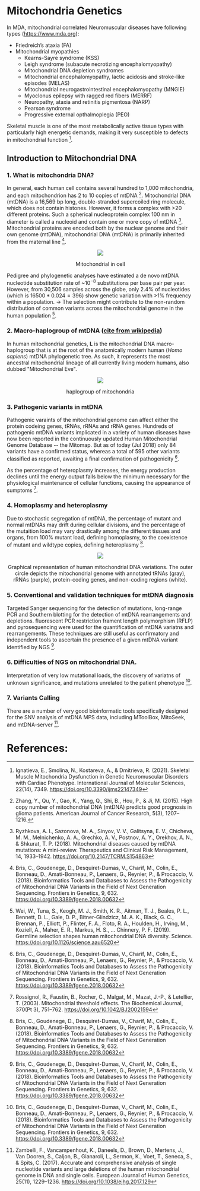 # Mitochondria Genetics

In MDA, mitochondrial correlated Neuromuscular diseases have following types (https://www.mda.org):

- Friedreich’s ataxia (FA)
- Mitochondrial myopathies
    - Kearns-Sayre syndrome (KSS)
    - Leigh syndrome (subacute necrotizing encephalomyopathy)
    - Mitochondrial DNA depletion syndromes
    - Mitochondrial encephalomyopathy, lactic acidosis and stroke-like episodes (MELAS)
    - Mitochondrial neurogastrointestinal encephalomyopathy (MNGIE)
    - Myoclonus epilepsy with ragged red fibers (MERRF)
    - Neuropathy, ataxia and retinitis pigmentosa (NARP)
    - Pearson syndrome
    - Progressive external opthalmoplegia (PEO)

Skeletal muscle is one of the most metabolically active tissue types with particularly high energetic demands, making it very susceptible to defects in mitochondrial function [^ignatieva_skeletal_2021].
## Introduction to Mitochondrial DNA

### 1. What is mitochondria DNA?
   In general, each human cell contains several hundred to 1,000 mitochondria, and each mitochondrion has 2 to 10 copies of mtDNA [^zhang_high_2015]. Mitochondrial DNA (mtDNA) is a 16,569 bp long, double-stranded supercoiled ring molecule, which does not contain histones. However, it forms a complex with >20 different proteins. Such a spherical nucleoprotein complex 100 nm in diameter is called a nucleoid and contain one or more copy of mtDNA [^ryzhkova_mitochondrial_2018].   Mitochondrial proteins are encoded both by the nuclear genome and their own genome (mtDNA), mitochondrial DNA (mtDNA) is primarily inherited from the maternal line [^bris_bioinformatics_2018]. 
   
   <p style="text-align:center"><img src="https://raw.githubusercontent.com/YaoLei-Leo/Diary/main/puppy_diary/mitochondrialGenetics/Mitochondrial%20DNA.jpg"></p>
   <p style="text-align:center">Mitochondrial in cell</p>
   
   Pedigree and phylogenetic analyses have estimated a de novo mtDNA nucleotide substitution rate of ~$10^{-8}$ substitutions per base pair per year. However, from 30,506 samples across the globe, only 2.4% of nucleotides (which is $16500*0.024=396$) show genetic variation with >1% frequency within a population. → The selection might contribute to the non-random distribution of common variants across the mitochondrial genome in the human population [^wei_germline_2019].

### 2. Macro-haplogroup of mtDNA ([cite from wikipedia](https://en.wikipedia.org/wiki/Macro-haplogroup_L_(mtDNA)))
  In human mitochondrial genetics, **L** is the mitochondrial DNA macro-haplogroup that is at the root of the anatomically modern human (*Homo sapiens*) mtDNA phylogenetic tree. As such, it represents the most ancestral mitochondrial lineage of all currently living modern humans, also dubbed "Mitochondrial Eve".

  <p style="text-align:center"><img src="https://raw.githubusercontent.com/YaoLei-Leo/Diary/main/puppy_diary/mitochondrialGenetics/Haplo%20group.png"></p>
  <p style="text-align:center">haplogroup of mitochondria</p>


### 3. Pathogenic variants in mtDNA
  Pathogenic varaints of the mitochondrial genome can affect either the protein codeing genes, tRNAs, rRNAs and rRNA genes. Hundreds of pathogenic mtDNA variants implicated in a variety of human diseases have now been reported in the continuously updated Human Mitochondrial Genome Database -- the Mitomap. But as of today (Jul 2018) only 84 variants have a confirmed status, whereas a total of 595 other variants classified as reported, awaiting a final confirmation of pathogenicity [^bris_bioinformatics_2018].

  As the percentage of heteroplasmy increases, the energy production declines until the energy output falls below the minimum necessary for the physiological maintenance of cellular functions, causing the appearance of sumptoms [^rossignol_mitochondrial_2003].

### 4. Homoplasmy and heteroplasmy
  Due to stochastic segregation of mtDNA, the percentage of mutant and normal mtDNAs may drift during cellular divisions, and the percentage of the mutaition load may vary drastically among the different tissues and organs, from 100% mutant load, defining homoplasmy, to the coexistence of mutant and wildtype copies, defining heteroplasmy [^bris_bioinformatics_2018].

  <p style="text-align:center"><img src="https://raw.githubusercontent.com/YaoLei-Leo/Diary/main/puppy_diary/mitochondrialGenetics/Graphical%20representation%20of%20human%20mitochondrial%20DNA%20variations.png"></p>
  <p style="text-align:center">Graphical representation of human mitochondrial DNA variations. The outer circle depicts the mitochondrial genome with annotated tRNAs (gray), rRNAs (purple), protein-coding genes, and non-coding regions (white).</p>

### 5. Conventional and validation techniques for mtDNA diagnosis
  Targeted Sanger sequencing for the detection of mutations, long-range PCR and Southern blotting for the detection of mtDNA rearrangements and depletions. fluorescent PCR restriction frament length polymorphism (RFLP) and pyrosequencing were used for the quantification of mtDNA variatns and rearrangements. These techniques are still useful as confirmatory and independent tools to ascertain the presence of a given mtDNA variant identified by NGS [^bris_bioinformatics_2018].

### 6. Difficulties of NGS on mitochondrial DNA.
  Interpretation of very low mutational loads, the discovery of variatns of unknown significance, and mutations unrelated to the patient phenotype [^bris_bioinformatics_2018].

### 7. Variants Calling
  There are a number of very good bioinformatic tools specifically designed for the SNV analysis of mtDNA MPS data, including MToolBox, MitoSeek, and mtDNA-server [^zambelli_accurate_2017].

 # References:
 [^ignatieva_skeletal_2021]: Ignatieva, E., Smolina, N., Kostareva, A., & Dmitrieva, R. (2021). Skeletal Muscle Mitochondria Dysfunction in Genetic Neuromuscular Disorders with Cardiac Phenotype. International Journal of Molecular Sciences, 22(14), 7349. https://doi.org/10.3390/ijms22147349

[^ryzhkova_mitochondrial_2018]: Ryzhkova, A. I., Sazonova, M. A., Sinyov, V. V., Galitsyna, E. V., Chicheva, M. M., Melnichenko, A. A., Grechko, A. V., Postnov, A. Y., Orekhov, A. N., & Shkurat, T. P. (2018). Mitochondrial diseases caused by mtDNA mutations: A mini-review. Therapeutics and Clinical Risk Management, 14, 1933–1942. https://doi.org/10.2147/TCRM.S154863

[^zhang_high_2015]: Zhang, Y., Qu, Y., Gao, K., Yang, Q., Shi, B., Hou, P., & Ji, M. (2015). High copy number of mitochondrial DNA (mtDNA) predicts good prognosis in glioma patients. American Journal of Cancer Research, 5(3), 1207–1216.

[^wei_germline_2019]: Wei, W., Tuna, S., Keogh, M. J., Smith, K. R., Aitman, T. J., Beales, P. L., Bennett, D. L., Gale, D. P., Bitner-Glindzicz, M. A. K., Black, G. C., Brennan, P., Elliott, P., Flinter, F. A., Floto, R. A., Houlden, H., Irving, M., Koziell, A., Maher, E. R., Markus, H. S., … Chinnery, P. F. (2019). Germline selection shapes human mitochondrial DNA diversity. Science. https://doi.org/10.1126/science.aau6520

[^bris_bioinformatics_2018]: Bris, C., Goudenege, D., Desquiret-Dumas, V., Charif, M., Colin, E., Bonneau, D., Amati-Bonneau, P., Lenaers, G., Reynier, P., & Procaccio, V. (2018). Bioinformatics Tools and Databases to Assess the Pathogenicity of Mitochondrial DNA Variants in the Field of Next Generation Sequencing. Frontiers in Genetics, 9, 632. https://doi.org/10.3389/fgene.2018.00632

[^bris_bioinformatics_2018]: Bris, C., Goudenege, D., Desquiret-Dumas, V., Charif, M., Colin, E., Bonneau, D., Amati-Bonneau, P., Lenaers, G., Reynier, P., & Procaccio, V. (2018). Bioinformatics Tools and Databases to Assess the Pathogenicity of Mitochondrial DNA Variants in the Field of Next Generation Sequencing. Frontiers in Genetics, 9, 632. https://doi.org/10.3389/fgene.2018.00632

[^bris_bioinformatics_2018]: Bris, C., Goudenege, D., Desquiret-Dumas, V., Charif, M., Colin, E., Bonneau, D., Amati-Bonneau, P., Lenaers, G., Reynier, P., & Procaccio, V. (2018). Bioinformatics Tools and Databases to Assess the Pathogenicity of Mitochondrial DNA Variants in the Field of Next Generation Sequencing. Frontiers in Genetics, 9, 632. https://doi.org/10.3389/fgene.2018.00632

[^rossignol_mitochondrial_2003]: Rossignol, R., Faustin, B., Rocher, C., Malgat, M., Mazat, J.-P., & Letellier, T. (2003). Mitochondrial threshold effects. The Biochemical Journal, 370(Pt 3), 751–762. https://doi.org/10.1042/BJ20021594

[^bris_bioinformatics_2018]: Bris, C., Goudenege, D., Desquiret-Dumas, V., Charif, M., Colin, E., Bonneau, D., Amati-Bonneau, P., Lenaers, G., Reynier, P., & Procaccio, V. (2018). Bioinformatics Tools and Databases to Assess the Pathogenicity of Mitochondrial DNA Variants in the Field of Next Generation Sequencing. Frontiers in Genetics, 9, 632. https://doi.org/10.3389/fgene.2018.00632

[^bris_bioinformatics_2018]: Bris, C., Goudenege, D., Desquiret-Dumas, V., Charif, M., Colin, E., Bonneau, D., Amati-Bonneau, P., Lenaers, G., Reynier, P., & Procaccio, V. (2018). Bioinformatics Tools and Databases to Assess the Pathogenicity of Mitochondrial DNA Variants in the Field of Next Generation Sequencing. Frontiers in Genetics, 9, 632. https://doi.org/10.3389/fgene.2018.00632

[^zambelli_accurate_2017]: Zambelli, F., Vancampenhout, K., Daneels, D., Brown, D., Mertens, J., Van Dooren, S., Caljon, B., Gianaroli, L., Sermon, K., Voet, T., Seneca, S., & Spits, C. (2017). Accurate and comprehensive analysis of single nucleotide variants and large deletions of the human mitochondrial genome in DNA and single cells. European Journal of Human Genetics, 25(11), 1229–1236. https://doi.org/10.1038/ejhg.2017.129


